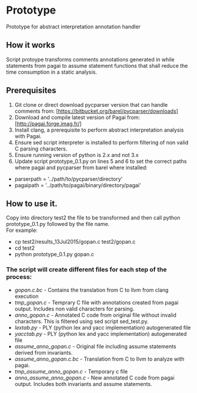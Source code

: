 # Prototype
Prototype for abstract interpretation annotation handler

## How it works
Script protoype transforms comments annotations generated in while statements from pagai to assume statement functions that shall reduce the time consumption in a static analysis.

## Prerequisites
1. Git clone or direct download pycparser version that can handle comments from: [https://bitbucket.org/barel/pycparser/downloads]
2. Download and compile latest version of Pagai from: [http://pagai.forge.imag.fr/]
3. Install clang, a prerequisite to perform abstract interpretation analysis with Pagai.
4. Ensure sed script interpreter is installed to perform filtering of non valid C parsing characters.
5. Ensure running version of python is 2.x and not 3.x
6. Update script prototype_0.1.py on lines 5 and 6 to set the correct paths where pagai and pycparser from barel where installed:
+ parserpath = '../path/to/pycparser/directory'
+ pagaipath = '../path/to/pagai/binary/directory/pagai'

## How to use it.
Copy into directory test2 the file to be transformed and then call python prototype_0.1.py followed by the file name.  
For example:
+ cp test2/results_13Jul2015/gopan.c test2/gopan.c
+ cd test2
+ python prototype_0.1.py gopan.c

### The script will create different files for each step of the process:
+ *gopan.c.bc* - Contains the translation from C to llvm from clang execution
+ *tmp_gopan.c* - Temprary C file with annotations created from pagai output. Includes non valid characters for parsing.
+ *anno_gopan.c* - Annotated C code from original file without invalid characters. This is filtered using sed script sed_test.py.
+ *lextab.py* - PLY (python lex and yacc implementation) autogenerated file
+ *yacctab.py* - PLY (python lex and yacc implementation) autogenerated file
+ *assume_anno_gopan.c* - Original file including assume statements derived from invariants.
+ *assume_anno_gopan.c.bc* - Translation from C to llvm to analyze with pagai.
+ *tmp_assume_anno_gopan.c* - Temporary c file
+ *anno_assume_anno_gopan.c* - New annotated C code from pagai output. Includes both invariants and assume statements.